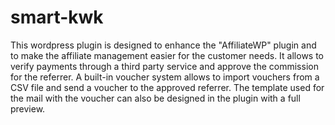 # smart-kwk

This wordpress plugin is designed to enhance the "AffiliateWP" plugin and to make the affiliate management easier for the customer needs. It allows to verify payments through a third party service and approve the commission for the referrer. A built-in voucher system allows to import vouchers from a CSV file and send a voucher to the approved referrer. The template used for the mail with the voucher can also be designed in the plugin with a full preview.
